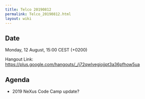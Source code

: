 ```yaml
---
title: Telco 20190812
permalink: Telco_20190812.html
layout: wiki
---
```


Date
----

Monday, 12 August, 15:00 CEST (+0200)

<!-- end of autogeneration -->

Hangout Link:
<https://plus.google.com/hangouts/_/j72qwlvegiojjpt3a36pfhow5ua>

Agenda
------

   * 2019 NeXus Code Camp update?
